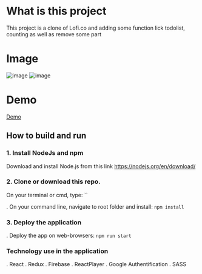 # What is this project

This project is a clone of Lofi.co and adding some function lick todolist, counting as well as remove some part

# Image
 
![image]()
![image]()


# Demo

[Demo]()

## How to build and run

### 1. Install NodeJs and npm

Download and install Node.js from this link https://nodejs.org/en/download/

### 2. Clone or download this repo.

On your terminal or cmd, type: ``

. On your command line, navigate to root folder and install: `npm install`

### 3. Deploy the application

. Deploy the app on web-browsers: `npm run start`

### Technology use in the application

. React
. Redux
. Firebase
. ReactPlayer
. Google Authentification
. SASS
